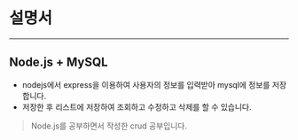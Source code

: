 # 설명서

---
## Node.js + MySQL

* nodejs에서 express을 이용하여 사용자의 정보를 입력받아 mysql에 정보를 저장합니다.
* 저장한 후 리스트에 저장하여 조회하고 수정하고 삭제를 할 수 있습니다.

> Node.js를 공부하면서 작성한 crud 공부입니다.
